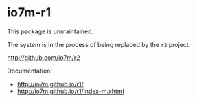 io7m-r1
===============

This package is unmaintained.

The system is in the process of being replaced by the `r2` project:

  http://github.com/io7m/r2

Documentation:

  * http://io7m.github.io/r1/
  * http://io7m.github.io/r1/index-m.xhtml

